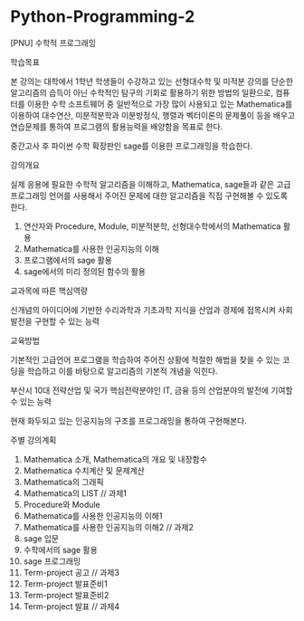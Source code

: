 # Python-Programming-2
[PNU] 수학적 프로그래밍

학습목표

본 강의는 대학에서 1학년 학생들이 수강하고 있는 선형대수학 및 미적분 강의를 단순한 알고리즘의 습득이 아닌 수학적인 탐구의 기회로 활용하기 위한 방법의 일환으로, 컴퓨터를 이용한 수학 소프트웨어 중 일반적으로 가장 많이 사용되고 있는 Mathematica를 이용하여 대수연산, 미분적분학과 미분방정식, 행렬과 벡터이론의 문제풀이 등을 배우고 연습문제를 통하여 프로그램의 활용능력을 배양함을 목표로 한다. 

중간고사 후 파이썬 수학 확장판인 sage를 이용한 프로그래밍을 학습한다. 

  

강의개요

실제 응용에 필요한 수학적 알고리즘을 이해하고, Mathematica, sage들과 같은 고급 프로그래밍 언어를 사용해서 주어진 문제에 대한 알고리즘을 직접 구현해볼 수 있도록 한다. 
1. 연산자와 Procedure, Module, 미분적분학, 선형대수학에서의 Mathematica 활용
2. Mathematica를 사용한 인공지능의 이해
3. 프로그램에서의 sage 활용
4. sage에서의 미리 정의된 함수의 활용

교과목에 따른 핵심역량

신개념의 아이디어에 기반한 수리과학과 기초과학 지식을 산업과 경제에 접목시켜 사회발전을 구현할 수 있는 능력

교육방법

기본적인 고급언어 프로그램을 학습하여 주어진 상황에 적절한 해법을 찾을 수 있는 코딩을 학습하고 이를 바탕으로 알고리즘의 기본적 개념을 익힌다. 

부산시 10대 전략산업 및 국가 핵심전략분야인 IT, 금융 등의 산업분야의 발전에 기여할 수 있는 능력

현재 화두되고 있는 인공지능의 구조를 프로그래밍을 통하여 구현해본다. 

주별 강의계획
1. Mathematica 소개, Mathematica의 개요 및 내장함수
2. Mathematica 수치계산 및 문제계산
3. Mathematica의 그래픽
4. Mathematica의 LIST // 과제1
5. Procedure와 Module
6. Mathematica를 사용한 인공지능의 이해1
7. Mathematica를 사용한 인공지능의 이해2 // 과제2
9. sage 입문
10. 수학에서의 sage 활용
11. sage 프로그래밍
12. Term-project 공고 // 과제3
13. Term-project 발표준비1
14. Term-project 발표준비2
15. Term-project 발표 // 과제4
